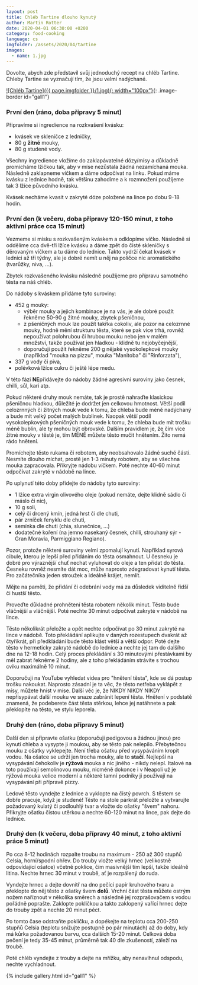 ```yaml
---
layout: post
title: Chléb Tartine dlouho kynutý
author: Martin Rotter
date: 2020-04-01 06:30:00 +0200
category: food-cooking
language: cs
imgfolder: /assets/2020/04/tartine
images:
  - name: 1.jpg
---
```


Dovolte, abych zde představil svůj jednoduchý recept na chléb Tartine. Chleby Tartine se vyznačují tím, že jsou velmi nadýchané.
<!--more-->

[![Chléb Tartine]({{ page.imgfolder }}/1.jpg){: width="100px"}](#){: .image-border id="gall1"}

### První den (ráno, doba přípravy 5 minut)

Připravíme si ingredience na rozkvašení kvásku:

* kvásek ve skleničce z ledničky,
* 80 g **žitné** mouky,
* 80 g studené vody.

Všechny ingredience vložíme do zaklapávatelné dózy/mísy a důkladně promícháme lžičkou tak, aby v míse nezůstala žádná nezamíchaná mouka. Následně zaklapneme víčkem a dáme odpočívat na linku. Pokud máme kvásku z lednice hodně, tak většinu zahodíme a k rozmnožení použijeme tak 3 lžíce původního kvásku.

Kvásek necháme kvasit v zakryté dóze položené na lince po dobu 9-18 hodin.

### První den (k večeru, doba přípravy 120-150 minut, z toho aktivní práce cca 15 minut)

Vezmeme si misku s rozkvašeným kváskem a odklopíme víčko. Následně si oddělíme cca dvě-tři lžíce kvásku a dáme zpět do čisté skleničky s děrovaným víčkem a tu dáme do lednice. Takto vydrží čekat kvásek v lednici až tři týdny, ale je dobré nemít u něj na poličce nic aromatického (tvarůžky, niva, ...).

Zbytek rozkvašeného kvásku následně použijeme pro přípravu samotného těsta na náš chléb.

Do nádoby s kváskem přidáme tyto suroviny:
* 452 g mouky:
    * výběr mouky a jejich kombinace je na vás, je ale dobré použít řekněme 50-90 g žitné mouky, zbytek pšeničnou,
    * z pšeničných mouk lze použít takřka cokoliv, ale pozor na celozrnné mouky, hodně mění strukturu těsta, které se pak více trhá, rovněž nepoužívat polohrubou či hrubou mouku nebo jen v malém množství, takže používat jen hladkou - klidně tu nejobyčejnější,
    * doporučuji použít řekněme 200 g nějaké vysokolepkové mouky (například "mouka na pizzu", mouka "Manitoba" či "Rinforzata"),
* 337 g vody či piva,
* polévková lžíce cukru či ještě lépe medu.

V této fázi **NE**přidávejte do nádoby žádné agresivní suroviny jako česnek, chilli, sůl, kari atp.

Pokud některé druhy mouk nemáte, tak je prostě nahraďte klasickou pšeničnou hladkou, důležité je dodržet jen celkovou hmotnost. Větší podíl celozrnných či žitných mouk vede k tomu, že chleba bude méně nadýchaný a bude mít velký počet malých bublinek. Naopak větší podíl vysokolepkových pšeničných mouk vede k tomu, že chleba bude mít trošku méně bublin, ale ty mohou být obrovské. Dalším pravidlem je, že čím více žitné mouky v těstě je, tím MÉNĚ můžete těsto mučit hnětením. Žito nemá rádo hnětení.

Promíchejte těsto rukama či robotem, aby neobsahovalo žádné suché části. Nesmíte dlouho míchat, prostě jen 1-3 minuty robotem, aby se všechna mouka zapracovala. Přikryjte nádobu víčkem. Poté nechte 40-60 minut odpočívat zakryté v nádobě na lince.

Po uplynutí této doby přidejte do nádoby tyto suroviny:
* 1 lžíce extra virgin olivového oleje (pokud nemáte, dejte klidně sádlo či máslo či nic),
* 10 g soli,
* celý či drcený kmín, jedná hrst či dle chuti,
* pár zrníček fenyklu dle chuti,
* semínka dle chuti (chia, slunečnice, ...)
* dodatečné koření (na jemno nasekaný česnek, chilli, strouhaný sýr - Gran Moravia, Parmiggiano Regiano).

Pozor, protože některé suroviny velmi zpomalují kynutí. Například syrová cibule, kterou je lepší před přidáním do těsta osmahnout. U česneku je dobré pro výraznější chuť nechat vyluhovat do oleje a ten přidat do těsta. Česneku rovněž nesmíte dát moc, může naprosto zdegradovat kynutí těsta. Pro začátečníka jeden stroužek a ideálně krájet, nemlít.

Mějte na paměti, že přidání či odebrání vody má za důsledek viditelně řidší či hustší těsto.

Proveďte důkladné prohnětení těsta robotem několik minut. Těsto bude vláčnější a vláčnější. Poté nechte 30 minut odpočívat zakryté v nádobě na lince.

Těsto několikrát přeložte a opět nechte odpočívat po 30 minut zakryté na lince v nádobě. Toto překládání aplikujte v daných rozestupech dvakrát až čtyřikrát, při předkládání bude těsto klást větší a větší odpor. Poté dejte těsto v hermeticky zakryté nádobě do lednice a nechte jej tam do dalšího dne na 12-18 hodin. Celý proces překládání s 30 minutovými přestávkami by měl zabrat řekněme 2 hodiny, ale z toho překládáním strávite s trochou cviku maximálně 10 minut.

Doporučuji na YouTube vyhledat videa pro "hnětení těsta", kde se dá postup trošku nakoukat. Naprosto zásadní je ta věc, že těsto netřeba vyklápět z mísy, můžete hníst v míse. Další věc je, že NIKDY NIKDY NIKDY nepřisypávat další mouku ve snaze zabránit lepení těsta. Hnětení v podstatě znamená, že podeberete část těsta stěrkou, lehce jej natáhnete a pak překlopíte na těsto, ve stylu leporela.

### Druhý den (ráno, doba přípravy 5 minut)

Další den si připravte ošatku (doporučuji pedigovou a žádnou jinou) pro kynutí chleba a vysypte ji moukou, aby se těsto pak nelepilo. Přebytečnou mouku z ošatky vyklepejte. Není třeba ošatku před vysypáváním kropit vodou. Na ošatce se udrží jen trocha mouky, ale to **stačí**. Nejlepší na vysypávání čehokoliv je **rýžová** mouka a nic jiného - nikdy nelepí. Italové na toto používají semolinovou mouku, nicméně dokonce i v Neapoli už je rýžová mouka velice moderní a některé tamní podniky ji používají na vysypávání při přípravě pizzy.

Ledové těsto vyndejte z lednice a vyklopte na čistý povrch. S těstem se dobře pracuje, když je studené! Těsto na stole párkrát přeložte a vytvarujte požadovaný kulatý či podlouhlý tvar a vložte do ošatky "švem" nahoru. Přikryjte ošatku čistou utěrkou a nechte 60-120 minut na lince, pak dejte do lednice.

### Druhý den (k večeru, doba přípravy 40 minut, z toho aktivní práce 5 minut)

Po cca 8-12 hodinách rozpalte troubu na maximum - 250 až 300 stupňů Celsia, horní/spodní ohřev. Do trouby vložte velký hrnec (velikostně odpovídající ošatce) včetně poklice, čím masivnější tím lepší, takže ideálně litina. Nechte hrnec 30 minut v troubě, ať je rozpálený do ruda.

Vyndejte hrnec a dejte dovnitř na dno pečící papír kruhového tvaru a překlopte do něj těsto z ošatky švem **dolů**. Vrchní část těsta můžete ostrým nožem naříznout v několika směrech a následně jej rozprašovačem s vodou pořádně poprašte. Zaklopte pokličkou a takto zaklopený vařící hrnec dejte do trouby zpět a nechte 20 minut péct.

Po tomto čase odstraňte pokličku, a dopékejte na teplotu cca 200-250 stupňů Celsia (teplotu snižujte postupně po pár minutách) až do doby, kdy má kůrka požadovanou barvu, cca dalších 15-20 minut. Celková doba pečení je tedy 35-45 minut, průměrně tak 40 dle zkušeností, záleží na troubě.

Poté chléb vyndejte z trouby a dejte na mřížku, aby nenavlhnul odspodu, nechte vychladnout.

{% include gallery.html id="gall1" %}
